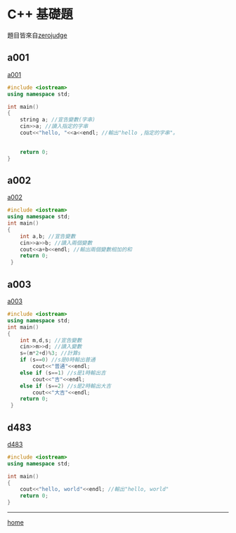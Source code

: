 # C++ 基礎題

題目皆來自[zerojudge](https://zerojudge.tw)

## a001
[a001](https://zerojudge.tw/ShowProblem?problemid=a001)

```cpp
#include <iostream>
using namespace std;

int main()
{
	string a; //宣告變數(字串)
	cin>>a; //讀入指定的字串 
	cout<<"hello, "<<a<<endl; //輸出"hello ,指定的字串"。

	
	return 0;
}
```
## a002
[a002](https://zerojudge.tw/ShowProblem?problemid=a002)

```cpp
#include <iostream>
using namespace std;
int main()
{
	int a,b; //宣告變數
	cin>>a>>b; //讀入兩個變數
	cout<<a+b<<endl; //輸出兩個變數相加的和
	return 0;
 }
 ```

## a003
[a003](https://zerojudge.tw/ShowProblem?problemid=a003)

```cpp
#include <iostream>
using namespace std;
int main()
{
	int m,d,s; //宣告變數
	cin>>m>>d; //讀入變數
	s=(m*2+d)%3; //計算s
	if (s==0) //s是0時輸出普通
		cout<<"普通"<<endl;
	else if (s==1) //s是1時輸出吉
		cout<<"吉"<<endl;
	else if (s==2) //s是2時輸出大吉
		cout<<"大吉"<<endl;	
	return 0;
 }
```

## d483
[d483](https://zerojudge.tw/ShowProblem?problemid=d483)

```cpp
#include <iostream>
using namespace std;

int main()
{
	cout<<"hello, world"<<endl; //輸出"hello, world"
	return 0;
}
```
---
[home](https://k3c4zo.github.io)

